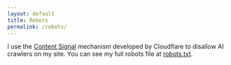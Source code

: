 ```yaml
---
layout: default
title: Robots
permalink: /robots/
---
```


I use the [Content Signal](https://contentsignals.org/) mechanism developed by Cloudflare to disallow AI crawlers on my site. You can see my full robots file at [robots.txt](/robots.txt).
